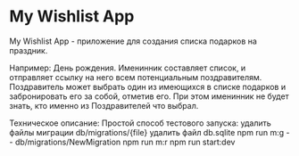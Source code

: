 # My Wishlist App
My Wishlist App - приложение для создания списка подарков на праздник.

Например: День рождения.
Именинник составляет список, и отправляет ссылку на него всем потенциальным поздравителям.
Поздравитель может выбрать один из имеющихся в списке подарков и забронировать его за собой, отметив его.
При этом именинник не будет знать, кто именно из Поздравителей что выбрал.




Техническое описание: 
Простой способ тестового запуска:
  удалить файлы миграции db/migrations/{file}
  удалить файл db.sqlite
  npm run m:g -- db/migrations/NewMigration
  npm run m:r
  npm run start:dev

